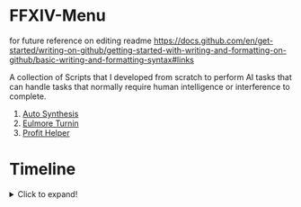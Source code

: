 # FFXIV-Menu

for future reference on editing readme
https://docs.github.com/en/get-started/writing-on-github/getting-started-with-writing-and-formatting-on-github/basic-writing-and-formatting-syntax#links
 
A collection of Scripts that I developed from scratch to perform AI tasks that can handle tasks that normally require human intelligence or interference to complete.

1) <a href="https://github.com/teoshinjiat/FFXIV-Menu/tree/main/autoSynthesis">Auto Synthesis</a> 
2) <a href="https://github.com/teoshinjiat/FFXIV-Menu/tree/main/eulmoreTurnin">Eulmore Turnin</a> 
2) <a href="https://github.com/teoshinjiat/FFXIV-Menu/tree/main/profitHelper">Profit Helper</a> 

# Timeline
<details>
  <summary>Click to expand!</summary>
## 1/Mar/2022 Added logging functionality
 
![image](https://user-images.githubusercontent.com/21898084/156228260-897ab36c-3ef4-40b4-b47b-05ceeaba5977.png)

## 27/Feb/2022 Barebone rework of the layout
![2](https://user-images.githubusercontent.com/21898084/155870681-6ace85e1-9a3c-4f7f-b109-a44d0f846692.gif)

## 22/Feb/2022
![image](https://user-images.githubusercontent.com/21898084/155863876-83188728-8f9f-44eb-b7b4-4ee93c9970ab.png)
</details>




